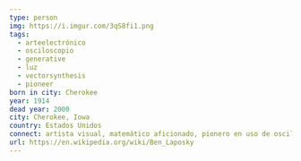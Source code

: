 ```yaml
---
type: person
img: https://i.imgur.com/3qS8fi1.png
tags:
  - arteelectrónico
  - osciloscopio
  - generative
  - luz
  - vectorsynthesis
  - pioneer
born in city: Cherokee
year: 1914
dead year: 2000
city: Cherokee, Iowa
country: Estados Unidos
connect: artista visual, matemático aficionado, pionero en uso de osciloscopio como arte
url: https://en.wikipedia.org/wiki/Ben_Laposky
---
```



